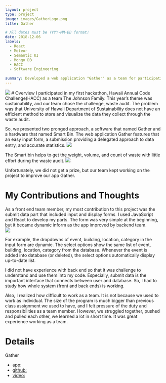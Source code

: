 ```yaml
---
layout: project
type: project
image: images/GatherLogo.png
title: Gather

# All dates must be YYYY-MM-DD format!
date: 2018-12-06
labels:
  - React
  - Meteor
  - Semantic UI
  - Mongo DB
  - HACC
  - Software Engineering
  
summary: Developed a web application "Gather" as a team for participating in Hawaii Annual Code Challenge(HACC) and the final project of Software Engineering course.
---
```


<img class="ui image" src="{{ site.baseurl }}/images/gather_main.png">
# Overview   
I participated in my first hackathon, Hawaii Annual Code Challenge(HACC) as a team The Johnson Family. This year’s theme was sustainability, and our team chose the challenge, waste audit. The problem was that University of Hawaii Department of Sustainability does not have an efficient method to store and visualize the data they collect through the waste audit. 

So, we presented two pronged approach, a software that named Gather and a hardware that named Smart Bin. The web application Gather features that an easy input form, a submission providing a delegated approach to data entry, and accurate statistics.
<img class="ui image" src="{{ site.baseurl }}/images/gather_purpose.png">

The Smart bin helps to get the weight, volume, and count of waste with little effort during the waste audit. 
<img class="ui image" src="{{ site.baseurl }}/images/gather_smartbin.png">

Unfortunately, we did not get a prize, but our team kept working on the project to improve our app Gather.

# My Contributions and Thoughts
As a front end team member, my most contribution to this project was the submit data part that included input and display forms. I used JavaScript and React to develop my parts. The form was very simple at the beginning, but it became dynamic inform as the app improved by backend team.   
<img class="ui image" src="{{ site.baseurl }}/images/gather_inputform.png">

For example, the dropdowns of event, building, location, category in the input form are dynamic. The select options show the same list of event, building, location, category from the database. Whenever the event is added into database (or deleted), the select options automatically display up-to-date list.

I did not have experience with back end so that it was challenge to understand and use them into my code. Especially, submit data is the important interface that connects between user and database. So, I had to study how whole system (front and back ends) is working.     

Also, I realized how difficult to work as a team. It is not because we used to work as individual. The size of the program is much bigger than previous class assignment we used to have, and I felt pressure of the duty and responsibilities as a team member. However, we struggled together, pushed and pulled each other, we learned a lot in short time. It was great experience working as a team.   


# Details
Gather 
* app: <a href="http://gather.meteorapp.com/#/" />
* github: <a href="https://github.com/HACC2018/The-Johnson-Family" />
* video: <a href="https://youtu.be/XZxnj_RrCKs" />



